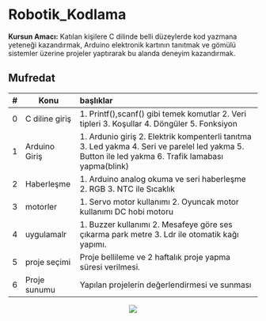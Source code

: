 # Robotik_Kodlama

**Kursun Amacı:** Katılan kişilere C dilinde belli düzeylerde kod yazmana yeteneği kazandırmak, Arduino elektronik kartının tanıtmak ve gömülü sistemler üzerine projeler yaptırarak bu alanda deneyim kazandırmak.

## Mufredat

| # | Konu           |                                                                      başlıklar                                                                     |
|:-:|----------------|:--------------------------------------------------------------------------------------------------------------------------------------------------|
| 0 | C diline giriş |                              1. Printf(),scanf() gibi temek komutlar 2. Veri tipleri 3. Koşullar 4. Döngüler 5. Fonksiyon                              |
| 1 | Arduino Giriş  | 1. Ardunio giriş 2. Elektrik kompenterli tanıtma 3. Led yakma 4. Seri ve parelel led yakma 5. Button ile led yakma 6. Trafik lamabası yapma(blink) |
| 2 | Haberleşme     | 1. Arduino analog okuma ve seri haberleşme 2. RGB 3. NTC ile Sıcaklık                                                                              |
| 3 | motorler       | 1. Servo motor kullanımı 2. Oyuncak motor kullanımı DC hobi motoru                                                                                 |
| 4 | uygulamalr     | 1. Buzzer kullanımı 2. Mesafeye göre ses çıkarma park metre 3. Ldr ile otomatik kağı yapımı.                                                       |
| 5 | proje seçimi   | Proje bellileme ve 2 haftalık proje yapma süresi verilmesi.                                                                                        |
| 6 | Proje sunumu   | Yapılan projelerin değerlendirmesi ve sunması                                                                                                      |

  
  
  <p align="center">
  <a >
    <img src=https://github.com/Robokademi/Robotik_Kodlama/blob/main/RoboKOADEMİ.png>
  </a>
</p>

